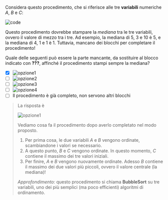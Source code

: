 Considera questo procedimento, che si riferisce alle tre **variabili** numeriche $A$, $B$ e $C$:

![code](code.asy)

Questo procedimento dovrebbe stampare la _mediana_ tra le tre variabili, ovvero il valore di mezzo tra i tre. Ad esempio, la mediana di $5$, $3$ e $10$ è $5$, e la mediana di $4$, $1$ e $1$ è $1$. Tuttavia, mancano dei blocchi per completare il procedimento!

Quale delle seguenti può essere la parte mancante, da sostituire al blocco indicato con **???**, affinché il procedimento stampi sempre la mediana?

- [x] ![opzione1](opz1.asy)
- [ ] ![opzione2](opz2.asy)
- [ ] ![opzione3](opz3.asy)
- [ ] ![opzione4](opz4.asy)
- [ ] Il procedimento è già completo, non servono altri blocchi

> La risposta è
>
> ![opzione1](opz1.asy)
>
> Vediamo cosa fa il procedimento dopo averlo completato nel modo proposto.
>
> 1. Per prima cosa, le due variabili $A$ e $B$ vengono ordinate, scambiandone i valori se necessario.
> 2. A questo punto, $B$ e $C$ vengono ordinate. In questo momento, $C$ contiene il massimo dei tre valori iniziali.
> 3. Per finire, $A$ e $B$ vengono nuovamente ordinate. Adesso $B$ contiene il massimo dei due valori più piccoli, ovvero il valore centrale (la mediana)!
>
> _Approfondimento:_ questo procedimento si chiama **BubbleSort** su tre variabili, uno dei più semplici (ma poco efficienti) algoritmi di ordinamento.
